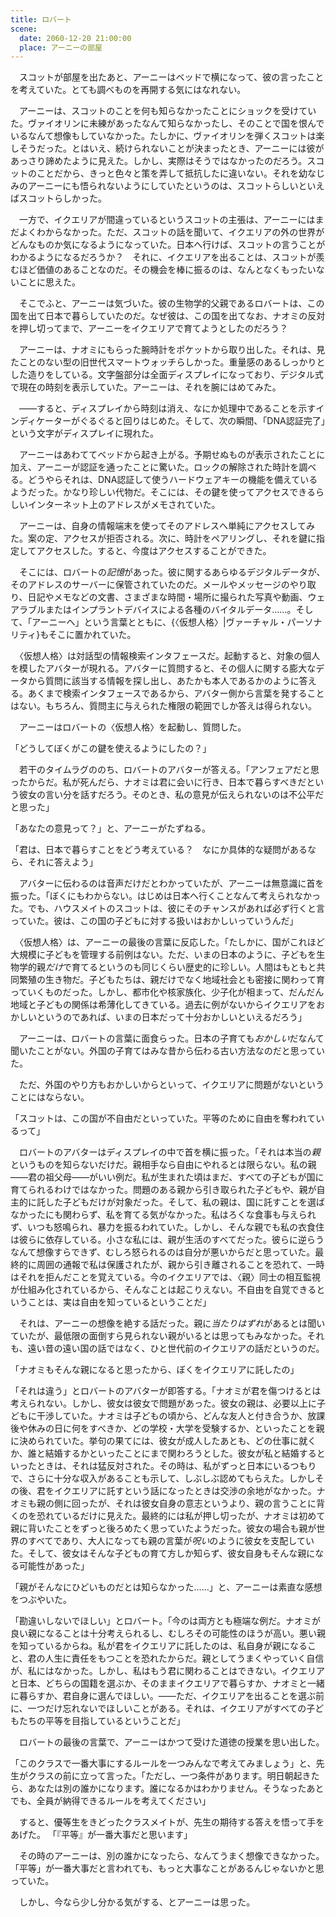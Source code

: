 ```yaml
---
title: ロバート
scene:
  date: 2060-12-20 21:00:00
  place: アーニーの部屋
---
```


　スコットが部屋を出たあと、アーニーはベッドで横になって、彼の言ったことを考えていた。とても調べものを再開する気にはなれない。

　アーニーは、スコットのことを何も知らなかったことにショックを受けていた。ヴァイオリンに未練があったなんて知らなかったし、そのことで国を恨んでいるなんて想像もしていなかった。たしかに、ヴァイオリンを弾くスコットは楽しそうだった。とはいえ、続けられないことが決まったとき、アーニーには彼があっさり諦めたように見えた。しかし、実際はそうではなかったのだろう。スコットのことだから、きっと色々と策を弄して抵抗したに違いない。それを幼なじみのアーニーにも悟られないようにしていたというのは、スコットらしいといえばスコットらしかった。

　一方で、イクエリアが間違っているというスコットの主張は、アーニーにはまだよくわからなかった。ただ、スコットの話を聞いて、イクエリアの外の世界がどんなものか気になるようになっていた。日本へ行けば、スコットの言うことがわかるようになるだろうか？　それに、イクエリアを出ることは、スコットが羨むほど価値のあることなのだ。その機会を棒に振るのは、なんとなくもったいないことに思えた。

　そこでふと、アーニーは気づいた。彼の生物学的父親であるロバートは、この国を出て日本で暮らしていたのだ。なぜ彼は、この国を出てなお、ナオミの反対を押し切ってまで、アーニーをイクエリアで育てようとしたのだろう？

　アーニーは、ナオミにもらった腕時計をポケットから取り出した。それは、見たことのない型の旧世代スマートウォッチらしかった。重量感のあるしっかりとした造りをしている。文字盤部分は全面ディスプレイになっており、デジタル式で現在の時刻を表示していた。アーニーは、それを腕にはめてみた。

　——すると、ディスプレイから時刻は消え、なにか処理中であることを示すインディケーターがぐるぐると回りはじめた。そして、次の瞬間、「DNA認証完了」という文字がディスプレイに現れた。

　アーニーはあわててベッドから起き上がる。予期せぬものが表示されたことに加え、アーニーが認証を通ったことに驚いた。ロックの解除された時計を調べる。どうやらそれは、DNA認証して使うハードウェアキーの機能を備えているようだった。かなり珍しい代物だ。そこには、その鍵を使ってアクセスできるらしいインターネット上のアドレスがメモされていた。

　アーニーは、自身の情報端末を使ってそのアドレスへ単純にアクセスしてみた。案の定、アクセスが拒否される。次に、時計をペアリングし、それを鍵に指定してアクセスした。すると、今度はアクセスすることができた。

　そこには、ロバートの*記憶*があった。彼に関するあらゆるデジタルデータが、そのアドレスのサーバーに保管されていたのだ。メールやメッセージのやり取り、日記やメモなどの文書、さまざまな時間・場所に撮られた写真や動画、ウェアラブルまたはインプラントデバイスによる各種のバイタルデータ……。そして、「アーニーへ」という言葉とともに、{〈仮想人格〉|ヴァーチャル・パーソナリティ}もそこに置かれていた。

　〈仮想人格〉は対話型の情報検索インタフェースだ。起動すると、対象の個人を模したアバターが現れる。アバターに質問すると、その個人に関する膨大なデータから質問に該当する情報を探し出し、あたかも本人であるかのように答える。あくまで検索インタフェースであるから、アバター側から言葉を発することはない。もちろん、質問主に与えられた権限の範囲でしか答えは得られない。

　アーニーはロバートの〈仮想人格〉を起動し、質問した。

「どうしてぼくがこの鍵を使えるようにしたの？」

　若干のタイムラグののち、ロバートのアバターが答える。「アンフェアだと思ったからだ。私が死んだら、ナオミは君に会いに行き、日本で暮らすべきだという彼女の言い分を話すだろう。そのとき、私の意見が伝えられないのは不公平だと思った」

「あなたの意見って？」と、アーニーがたずねる。

「君は、日本で暮らすことをどう考えている？　なにか具体的な疑問があるなら、それに答えよう」

　アバターに伝わるのは音声だけだとわかっていたが、アーニーは無意識に首を振った。「ぼくにもわからない。はじめは日本へ行くことなんて考えられなかった。でも、ハウスメイトのスコットは、彼にそのチャンスがあれば必ず行くと言っていた。彼は、この国の子どもに対する扱いはおかしいっていうんだ」

　〈仮想人格〉は、アーニーの最後の言葉に反応した。「たしかに、国がこれほど大規模に子どもを管理する前例はない。ただ、いまの日本のように、子どもを生物学的親*だけ*で育てるというのも同じくらい歴史的に珍しい。人間はもともと共同繁殖の生き物だ。子どもたちは、親だけでなく地域社会とも密接に関わって育っていくものだった。しかし、都市化や核家族化、少子化が相まって、だんだん地域と子どもの関係は希薄化してきている。過去に例がないからイクエリアをおかしいというのであれば、いまの日本だって十分おかしいといえるだろう」

　アーニーは、ロバートの言葉に面食らった。日本の子育ても*おかしい*だなんて聞いたことがない。外国の子育てはみな昔から伝わる古い方法なのだと思っていた。

　ただ、外国のやり方もおかしいからといって、イクエリアに問題がないということにはならない。

「スコットは、この国が不自由だといっていた。平等のために自由を奪われているって」

　ロバートのアバターはディスプレイの中で首を横に振った。「それは本当の*親*というものを知らないだけだ。親相手なら自由にやれるとは限らない。私の親——君の祖父母——がいい例だ。私が生まれた頃はまだ、すべての子どもが国に育てられるわけではなかった。問題のある親から引き取られた子どもや、親が自主的に託した子どもだけが対象だった。そして、私の親は、国に託すことを選ばなかったにも関わらず、私を育てる気がなかった。私はろくな食事も与えられず、いつも怒鳴られ、暴力を振るわれていた。しかし、そんな親でも私の衣食住は彼らに依存している。小さな私には、親が生活のすべてだった。彼らに逆らうなんて想像すらできず、むしろ怒られるのは自分が悪いからだと思っていた。最終的に周囲の通報で私は保護されたが、親から引き離されることを恐れて、一時はそれを拒んだことを覚えている。今のイクエリアでは、〈親〉同士の相互監視が仕組み化されているから、そんなことは起こりえない。不自由を自覚できるということは、実は自由を知っているということだ」

　それは、アーニーの想像を絶する話だった。親に*当たりはずれ*があるとは聞いていたが、最低限の面倒すら見られない親がいるとは思ってもみなかった。それも、遠い昔の遠い国の話ではなく、ひと世代前のイクエリアの話だというのだ。

「ナオミもそんな親になると思ったから、ぼくをイクエリアに託したの」

「それは違う」とロバートのアバターが即答する。「ナオミが君を傷つけるとは考えられない。しかし、彼女は彼女で問題があった。彼女の親は、必要以上に子どもに干渉していた。ナオミは子どもの頃から、どんな友人と付き合うか、放課後や休みの日に何をすべきか、どの学校・大学を受験するか、といったことを親に決められていた。挙句の果てには、彼女が成人したあとも、どの仕事に就くか、誰と結婚するかといったことにまで関わろうとした。彼女が私と結婚するといったときは、それは猛反対された。その時は、私がずっと日本にいるつもりで、さらに十分な収入があることも示して、しぶしぶ認めてもらえた。しかしその後、君をイクエリアに託すという話になったときは交渉の余地がなかった。ナオミも親の側に回ったが、それは彼女自身の意志というより、親の言うことに背くのを恐れているだけに見えた。最終的には私が押し切ったが、ナオミは初めて親に背いたことをずっと後ろめたく思っていたようだった。彼女の場合も親が世界のすべてであり、大人になっても親の言葉が*呪い*のように彼女を支配していた。そして、彼女はそんな子どもの育て方しか知らず、彼女自身もそんな親になる可能性があった」

「親がそんなにひどいものだとは知らなかった……」と、アーニーは素直な感想をつぶやいた。

「勘違いしないでほしい」とロバート。「今のは両方とも極端な例だ。ナオミが良い親になることは十分考えられるし、むしろその可能性のほうが高い。悪い親を知っているからね。私が君をイクエリアに託したのは、私自身が親になること、君の人生に責任をもつことを恐れたからだ。親としてうまくやっていく自信が、私にはなかった。しかし、私はもう君に関わることはできない。イクエリアと日本、どちらの国籍を選ぶか、そのままイクエリアで暮らすか、ナオミと一緒に暮らすか、君自身に選んでほしい。——ただ、イクエリアを出ることを選ぶ前に、一つだけ忘れないでほしいことがある。それは、イクエリアがすべての子どもたちの平等を目指しているということだ」

　ロバートの最後の言葉で、アーニーはかつて受けた道徳の授業を思い出した。

「このクラスで一番大事にするルールを一つみんなで考えてみましょう」と、先生がクラスの前に立って言った。「ただし、一つ条件があります。明日朝起きたら、あなたは別の誰かになります。誰になるかはわかりません。そうなったあとでも、全員が納得できるルールを考えてください」

　すると、優等生をきどったクラスメイトが、先生の期待する答えを悟って手をあげた。
「『平等』が一番大事だと思います」

　その時のアーニーは、別の誰かになったら、なんてうまく想像できなかった。「平等」が一番大事だと言われても、もっと大事なことがあるんじゃないかと思っていた。

　しかし、今なら少し分かる気がする、とアーニーは思った。

